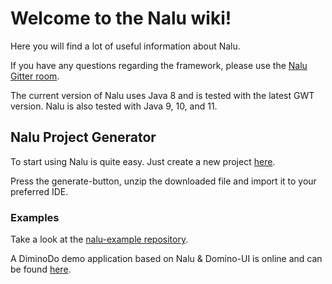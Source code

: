# Welcome to the Nalu wiki!

Here you will find a lot of useful information about Nalu.

If you have any questions regarding the framework, please use the [Nalu Gitter room](https://gitter.im/NaluKit42/lobby).

The current version of Nalu uses Java 8 and is tested with the latest GWT version. Nalu is also tested with Java 9, 10, and 11.

## Nalu Project Generator
To start using Nalu is quite easy. Just create a new project [here](http://www.mvp4g.org/gwt-boot-starter-nalu/GwtBootStarterNalu.html).

Press the generate-button, unzip the downloaded file and import it to your preferred IDE.

### Examples
Take a look at the [nalu-example repository](https://github.com/nalukit/nalu-examples).

A DiminoDo demo application based on Nalu & Domino-UI is online and can be found [here](http://www.mvp4g.org/dominodo).

